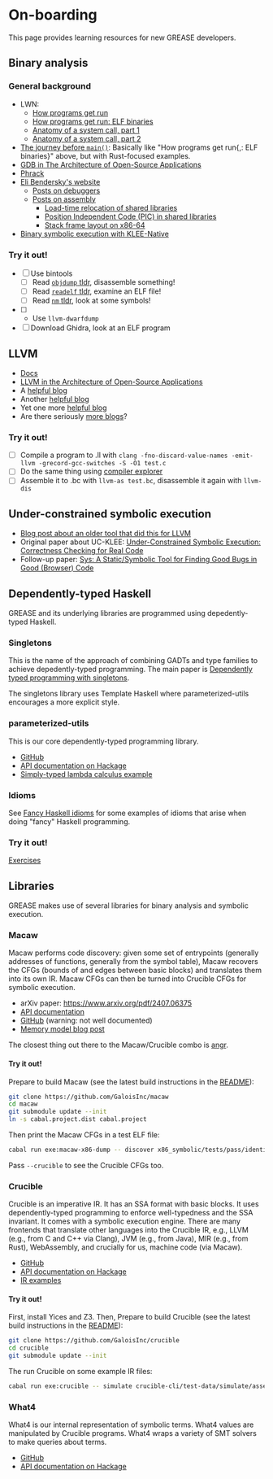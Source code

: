 # On-boarding

This page provides learning resources for new GREASE developers.

## Binary analysis

### General background

- LWN:
  - [How programs get run](https://lwn.net/Articles/630727/)
  - [How programs get run: ELF binaries](https://lwn.net/Articles/631631/)
  - [Anatomy of a system call, part 1](https://lwn.net/Articles/604287/)
  - [Anatomy of a system call, part 2](https://lwn.net/Articles/604515/)
- [The journey before `main()`](https://amit.prasad.me/blog/before-main):
  Basically like "How programs get run{,: ELF binaries}" above, but with
  Rust-focused examples.
- [GDB in The Architecture of Open-Source Applications](https://aosabook.org/en/v2/gdb.html)
- [Phrack](https://phrack.org/)
- [Eli Bendersky's website](https://eli.thegreenplace.net/)
  - [Posts on debuggers](https://eli.thegreenplace.net/tag/debuggers)
  - [Posts on assembly](https://eli.thegreenplace.net/tag/assembly)
    - [Load-time relocation of shared libraries](https://eli.thegreenplace.net/2011/08/25/load-time-relocation-of-shared-libraries)
    - [Position Independent Code (PIC) in shared libraries](https://eli.thegreenplace.net/2011/11/03/position-independent-code-pic-in-shared-libraries)
    - [Stack frame layout on x86-64](https://eli.thegreenplace.net/2011/09/06/stack-frame-layout-on-x86-64)
- [Binary symbolic execution with KLEE-Native](https://blog.trailofbits.com/2019/08/30/binary-symbolic-execution-with-klee-native/)

### Try it out!

- [ ] Use bintools
  - [ ] Read [`objdump` tldr], disassemble something!
  - [ ] Read [`readelf` tldr], examine an ELF file!
  - [ ] Read [`nm` tldr], look at some symbols!
- [ ] - Use `llvm-dwarfdump`
- [ ] Download Ghidra, look at an ELF program

[`objdump` tldr]: https://tldr.inbrowser.app/pages/common/objdump
[`readelf` tldr]: https://tldr.inbrowser.app/pages/common/readelf
[`nm` tldr]: https://tldr.inbrowser.app/pages/common/nm

## LLVM

- [Docs](https://llvm.org/docs/)
- [LLVM in the Architecture of Open-Source Applications](https://aosabook.org/en/v1/llvm.html)
- A [helpful blog](https://blog.yossarian.net/tags#llvm)
- Another [helpful blog](https://eli.thegreenplace.net/tag/llvm-clang)
- Yet one more [helpful blog](https://duckduckgo.com/?q=site%3Ahttps%3A%2F%2Fblog.regehr.org%2F+llvm&ia=web)
- Are there seriously [more blogs](https://www.npopov.com/)?

### Try it out!

- [ ] Compile a program to .ll with `clang -fno-discard-value-names -emit-llvm -grecord-gcc-switches -S -O1 test.c`
- [ ] Do the same thing using [compiler explorer](https://godbolt.org/)
- [ ] Assemble it to .bc with `llvm-as test.bc`, disassemble it again with `llvm-dis`

## Under-constrained symbolic execution

- [Blog post about an older tool that did this for LLVM](https://www.galois.com/articles/under-constrained-symbolic-execution-with-crucible)
- Original paper about UC-KLEE: [Under-Constrained Symbolic Execution: Correctness Checking for Real Code](https://www.usenix.org/conference/usenixsecurity15/technical-sessions/presentation/ramos)
- Follow-up paper: [Sys: A Static/Symbolic Tool for Finding Good Bugs in Good (Browser) Code](https://www.usenix.org/conference/usenixsecurity20/presentation/brown)

## Dependently-typed Haskell

GREASE and its underlying libraries are programmed using depedently-typed
Haskell.

### Singletons

This is the name of the approach of combining GADTs and type families to achieve
depedently-typed programming. The main paper is [Dependently typed programming
with singletons](https://dl.acm.org/doi/abs/10.1145/2430532.2364522).

The singletons library uses Template Haskell where parameterized-utils
encourages a more explicit style.

### parameterized-utils

This is our core dependently-typed programming library.

- [GitHub](https://github.com/GaloisInc/parameterized-utils/)
- [API documentation on Hackage](https://hackage.haskell.org/package/parameterized-utils)
- [Simply-typed lambda calculus example](https://github.com/robdockins/param-tlc)

### Idioms

See [Fancy Haskell idioms](haskell-idioms.md) for some examples of idioms that
arise when doing "fancy" Haskell programming.

### Try it out!

[Exercises](https://github.com/i-am-tom/haskell-exercises)

## Libraries

GREASE makes use of several libraries for binary analysis and symbolic execution.

### Macaw

Macaw performs code discovery: given some set of entrypoints (generally
addresses of functions, generally from the symbol table), Macaw recovers the
CFGs (bounds of and edges between basic blocks) and translates them into its own
IR. Macaw CFGs can then be turned into Crucible CFGs for symbolic execution.

- arXiv paper: <https://www.arxiv.org/pdf/2407.06375>
- [API documentation](https://galoisinc.github.io/macaw/)
- [GitHub](https://github.com/GaloisInc/macaw) (warning: not well documented)
- [Memory model blog post](https://www.galois.com/articles/making-a-scalable-smt-based-machine-code-memory-model)

The closest thing out there to the Macaw/Crucible combo is [angr](https://angr.io/).

#### Try it out!

Prepare to build Macaw (see the latest build instructions in the
[README](https://github.com/GaloisInc/macaw?tab=readme-ov-file#building)):
```sh
git clone https://github.com/GaloisInc/macaw
cd macaw
git submodule update --init
ln -s cabal.project.dist cabal.project
```
Then print the Macaw CFGs in a test ELF file:
```sh
cabal run exe:macaw-x86-dump -- discover x86_symbolic/tests/pass/identity.opt.exe
```
Pass `--crucible` to see the Crucible CFGs too.

### Crucible

Crucible is an imperative IR. It has an SSA format with basic blocks. It uses
dependently-typed programming to enforce well-typedness and the SSA invariant.
It comes with a symbolic execution engine. There are many frontends that
translate other languages into the Crucible IR, e.g., LLVM (e.g., from C and
C++ via Clang), JVM (e.g., from Java), MIR (e.g., from Rust), WebAssembly, and
crucially for us, machine code (via Macaw).

- [GitHub](https://github.com/GaloisInc/crucible)
- [API documentation on Hackage](https://hackage.haskell.org/package/crucible)
- [IR examples](https://github.com/GaloisInc/crucible/tree/master/crucible-cli/test-data/simulate)

#### Try it out!

First, install Yices and Z3. Then, Prepare to build
Crucible (see the latest build instructions in the
[README](https://github.com/GaloisInc/crucible?tab=readme-ov-file#quick-start)):
```sh
git clone https://github.com/GaloisInc/crucible
cd crucible
git submodule update --init
```
The run Crucible on some example IR files:
```sh
cabal run exe:crucible -- simulate crucible-cli/test-data/simulate/assert.cbl
```

### What4

What4 is our internal representation of symbolic terms. What4 values are
manipulated by Crucible programs. What4 wraps a variety of SMT solvers to make
queries about terms.

- [GitHub](https://github.com/GaloisInc/what4)
- [API documentation on Hackage](https://hackage.haskell.org/package/what4)
